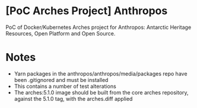 [PoC Arches Project] Anthropos
=========

PoC of Docker/Kubernetes Arches project for Anthropos: Antarctic Heritage Resources, Open Platform and Open Source.

# Notes

 * Yarn packages in the anthropos/anthropos/media/packages repo have been .gitignored and must be installed
 * This contains a number of test alterations
 * The arches:5.1.0 image should be built from the core arches repository, against the 5.1.0 tag, with the arches.diff applied
